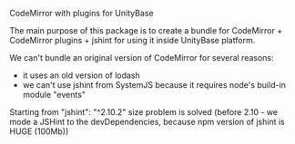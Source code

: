 CodeMirror with plugins for UnityBase

The main purpose of this package is to create a bundle for CodeMirror +
CodeMirror plugins + jshint for using it inside UnityBase platform.

We can't  bundle an original version of CodeMirror for several reasons:

 - it uses an old version of lodash
 - we can't use jshint from SystemJS because it requires node's build-in
 module "events"

Starting from "jshint": "^2.10.2" size problem is solved (before 2.10 -  we mode a JSHint to the devDependencies, because npm version of jshint is HUGE (100Mb))

